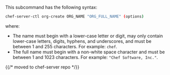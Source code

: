 This subcommand has the following syntax:

```bash
chef-server-ctl org-create ORG_NAME "ORG_FULL_NAME" (options)
```

where:

- The name must begin with a lower-case letter or digit, may only
    contain lower-case letters, digits, hyphens, and underscores, and
    must be between 1 and 255 characters. For example: `chef`.
- The full name must begin with a non-white space character and must
    be between 1 and 1023 characters. For example:
    `"Chef Software, Inc."`.


{{/* moved to chef-server repo */}}
